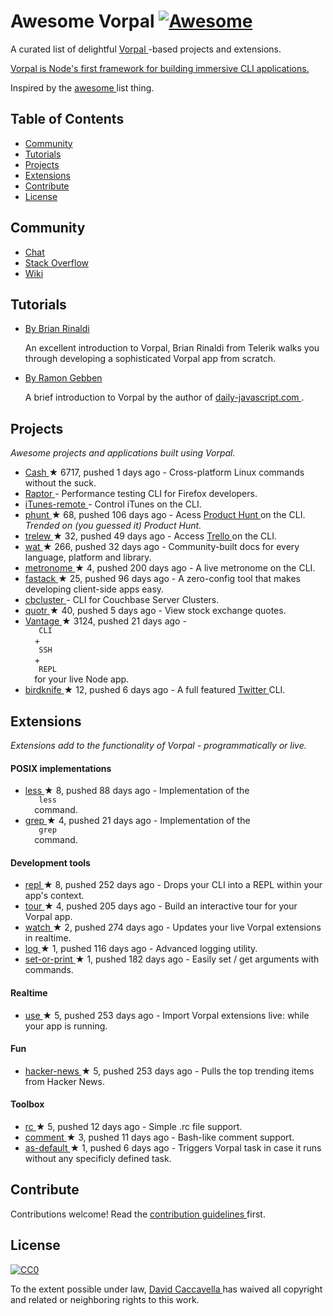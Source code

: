 <h1>
 Awesome Vorpal
 <a href="https://github.com/sindresorhus/awesome">
  <img alt="Awesome" src="https://cdn.rawgit.com/sindresorhus/awesome/d7305f38d29fed78fa85652e3a63e154dd8e8829/media/badge.svg"/>
 </a>
</h1>
<p>
 A curated list of delightful
 <a href="https://github.com/dthree/vorpal">
  Vorpal
 </a>
 -based projects and extensions.
</p>
<p>
 <a href="https://github.com/dthree/vorpal">
  Vorpal is Node's first framework for building immersive CLI applications.
 </a>
</p>
<p>
 Inspired by the
 <a href="https://github.com/sindresorhus/awesome">
  awesome
 </a>
 list thing.
</p>
<h2>
 Table of Contents
</h2>
<ul>
 <li>
  <a href="#community">
   Community
  </a>
 </li>
 <li>
  <a href="#tutorials">
   Tutorials
  </a>
 </li>
 <li>
  <a href="#projects">
   Projects
  </a>
 </li>
 <li>
  <a href="#extensions">
   Extensions
  </a>
 </li>
 <li>
  <a href="#contribute">
   Contribute
  </a>
 </li>
 <li>
  <a href="#license">
   License
  </a>
 </li>
</ul>
<h2>
 Community
</h2>
<ul>
 <li>
  <a href="https://gitter.im/dthree/vorpal">
   Chat
  </a>
 </li>
 <li>
  <a href="http://stackoverflow.com/questions/tagged/vorpal.js">
   Stack Overflow
  </a>
 </li>
 <li>
  <a href="https://github.com/dthree/vorpal/wiki">
   Wiki
  </a>
 </li>
</ul>
<h2>
 Tutorials
</h2>
<ul>
 <li>
  <p>
   <a href="http://developer.telerik.com/featured/creating-node-js-command-line-utilities-improve-workflow/">
    By Brian Rinaldi
   </a>
  </p>
  <p>
   An excellent introduction to Vorpal, Brian Rinaldi from Telerik walks you through developing a sophisticated Vorpal app from scratch.
  </p>
 </li>
 <li>
  <p>
   <a href="http://daily-javascript.com/articles/vorpal/">
    By Ramon Gebben
   </a>
  </p>
  <p>
   A brief introduction to Vorpal by the author of
   <a href="daily-javascript.com">
    daily-javascript.com
   </a>
   .
  </p>
 </li>
</ul>
<h2>
 Projects
</h2>
<p>
 <em>
  Awesome projects and applications built using Vorpal.
 </em>
</p>
<ul>
 <li>
  <a href="https://github.com/dthree/cash">
   Cash
  </a>
  <span>
   &#9733 6717, pushed 1 days ago
  </span>
  - Cross-platform Linux commands without the suck.
 </li>
 <li>
  <a href="https://developer.mozilla.org/en-US/Firefox_OS/Automated_testing/Raptor">
   Raptor
  </a>
  - Performance testing CLI for Firefox developers.
 </li>
 <li>
  <a href="https://github.com/mischah/itunes-remote/">
   iTunes-remote
  </a>
  - Control iTunes on the CLI.
 </li>
 <li>
  <a href="https://github.com/Kristories/phunt">
   phunt
  </a>
  <span>
   &#9733 68, pushed 106 days ago
  </span>
  - Acess
  <a href="https://www.producthunt.com/">
   Product Hunt
  </a>
  on the CLI.
  <em>
   Trended on (you guessed it) Product Hunt.
  </em>
 </li>
 <li>
  <a href="https://github.com/websitesfortrello/trelew">
   trelew
  </a>
  <span>
   &#9733 32, pushed 49 days ago
  </span>
  - Access
  <a href="https://trello.com/">
   Trello
  </a>
  on the CLI.
 </li>
 <li>
  <a href="https://github.com/dthree/wat">
   wat
  </a>
  <span>
   &#9733 266, pushed 32 days ago
  </span>
  - Community-built docs for every language, platform and library.
 </li>
 <li>
  <a href="https://github.com/AljoschaMeyer/metronome-cli">
   metronome
  </a>
  <span>
   &#9733 4, pushed 200 days ago
  </span>
  - A live metronome on the CLI.
 </li>
 <li>
  <a href="https://github.com/fastack/cli">
   fastack
  </a>
  <span>
   &#9733 25, pushed 96 days ago
  </span>
  - A zero-config tool that makes developing client-side apps easy.
 </li>
 <li>
  <a href="https://www.npmjs.com/package/cbcluster">
   cbcluster
  </a>
  - CLI for Couchbase Server Clusters.
 </li>
 <li>
  <a href="https://github.com/andrerpena/quotr">
   quotr
  </a>
  <span>
   &#9733 40, pushed 5 days ago
  </span>
  - View stock exchange quotes.
 </li>
 <li>
  <a href="https://github.com/dthree/vantage">
   Vantage
  </a>
  <span>
   &#9733 3124, pushed 21 days ago
  </span>
  -
  <code>
   CLI
  </code>
  +
  <code>
   SSH
  </code>
  +
  <code>
   REPL
  </code>
  for your live Node app.
 </li>
 <li>
  <a href="https://github.com/vanita5/birdknife">
   birdknife
  </a>
  <span>
   &#9733 12, pushed 6 days ago
  </span>
  - A full featured
  <a href="https://twitter.com/">
   Twitter
  </a>
  CLI.
 </li>
</ul>
<h2>
 Extensions
</h2>
<p>
 <em>
  Extensions add to the functionality of Vorpal - programmatically or live.
 </em>
</p>
<h4>
 POSIX implementations
</h4>
<ul>
 <li>
  <a href="https://github.com/vorpaljs/vorpal-less">
   less
  </a>
  <span>
   &#9733 8, pushed 88 days ago
  </span>
  - Implementation of the
  <code>
   less
  </code>
  command.
 </li>
 <li>
  <a href="https://github.com/vorpaljs/vorpal-grep">
   grep
  </a>
  <span>
   &#9733 4, pushed 21 days ago
  </span>
  - Implementation of the
  <code>
   grep
  </code>
  command.
 </li>
</ul>
<h4>
 Development tools
</h4>
<ul>
 <li>
  <a href="https://github.com/vorpaljs/vorpal-repl">
   repl
  </a>
  <span>
   &#9733 8, pushed 252 days ago
  </span>
  - Drops your CLI into a REPL within your app's context.
 </li>
 <li>
  <a href="https://github.com/vorpaljs/vorpal-tour">
   tour
  </a>
  <span>
   &#9733 4, pushed 205 days ago
  </span>
  - Build an interactive tour for your Vorpal app.
 </li>
 <li>
  <a href="https://github.com/vantagejs/vantage-watch">
   watch
  </a>
  <span>
   &#9733 2, pushed 274 days ago
  </span>
  - Updates your live Vorpal extensions in realtime.
 </li>
 <li>
  <a href="https://github.com/AljoschaMeyer/vorpal-log">
   log
  </a>
  <span>
   &#9733 1, pushed 116 days ago
  </span>
  - Advanced logging utility.
 </li>
 <li>
  <a href="https://github.com/AljoschaMeyer/vorpal-setorprint">
   set-or-print
  </a>
  <span>
   &#9733 1, pushed 182 days ago
  </span>
  - Easily set / get arguments with commands.
 </li>
</ul>
<h4>
 Realtime
</h4>
<ul>
 <li>
  <a href="https://github.com/vorpaljs/vorpal-use">
   use
  </a>
  <span>
   &#9733 5, pushed 253 days ago
  </span>
  - Import Vorpal extensions live: while your app is running.
 </li>
</ul>
<h4>
 Fun
</h4>
<ul>
 <li>
  <a href="https://github.com/vorpaljs/vorpal-hacker-news">
   hacker-news
  </a>
  <span>
   &#9733 5, pushed 253 days ago
  </span>
  - Pulls the top trending items from Hacker News.
 </li>
</ul>
<h4>
 Toolbox
</h4>
<ul>
 <li>
  <a href="https://github.com/subk/vorpal-rc">
   rc
  </a>
  <span>
   &#9733 5, pushed 12 days ago
  </span>
  - Simple .rc file support.
 </li>
 <li>
  <a href="https://github.com/subk/vorpal-comment">
   comment
  </a>
  <span>
   &#9733 3, pushed 11 days ago
  </span>
  - Bash-like comment support.
 </li>
 <li>
  <a href="https://github.com/ialpert/vorpal-as-default">
   as-default
  </a>
  <span>
   &#9733 1, pushed 6 days ago
  </span>
  - Triggers Vorpal task in case it runs without any specificly defined task.
 </li>
</ul>
<h2>
 Contribute
</h2>
<p>
 Contributions welcome! Read the
 <a href="contributing.md">
  contribution guidelines
 </a>
 first.
</p>
<h2>
 License
</h2>
<p>
 <a href="http://creativecommons.org/publicdomain/zero/1.0/">
  <img alt="CC0" src="http://i.creativecommons.org/p/zero/1.0/88x31.png"/>
 </a>
</p>
<p>
 To the extent possible under law,
 <a href="https://github.com/dthree">
  David Caccavella
 </a>
 has waived all copyright and related or neighboring rights to this work.
</p>
